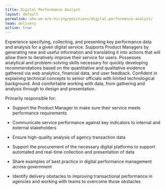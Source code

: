 ```yaml
---
title: Digital Performance Analyst
layout: default
permalink: who-we-are-hiring/positions/digital-performance-analyst/
team: delivery
active: true
---
```


Experience specifying, collecting, and presenting key performance data
and analysis for a given digital service. Supports Product Managers by
generating new and useful information and translating it into actions
that will allow them to iteratively improve their service for users.
Possesses analytical and problem-solving skills necessary for quickly
developing recommendations based on the quantitative and qualitative
evidence gathered via web analytics, financial data, and user feedback.
Confident in explaining technical concepts to senior officials with
limited technological background. And comfortable working with data,
from gathering and analysis through to design and presentation.

Primarily responsible for:

-   Support the Product Manager to make sure their service meets
performance requirements

-   Communicate service performance against key indicators to internal
and external stakeholders

-   Ensure high-quality analysis of agency transaction data

-   Support the procurement of the necessary digital platforms to
support automated and real-time collection and presentation of
data

-   Share examples of best practice in digital performance management
across government

-   Identify delivery obstacles to improving transactional performance
in agencies and working with teams to overcome those obstacles
